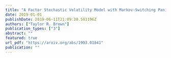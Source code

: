 ```yaml
---
title: "A Factor Stochastic Volatility Model with Markov-Switching Panic Regimes"
date: 2019-01-01
publishDate: 2019-06-11T21:09:20.581196Z
authors: ["Taylor R. Brown"]
publication_types: ["3"]
abstract: ""
featured: true
url_pdf: "https://arxiv.org/abs/1903.01841"
publication: ""
---
```


